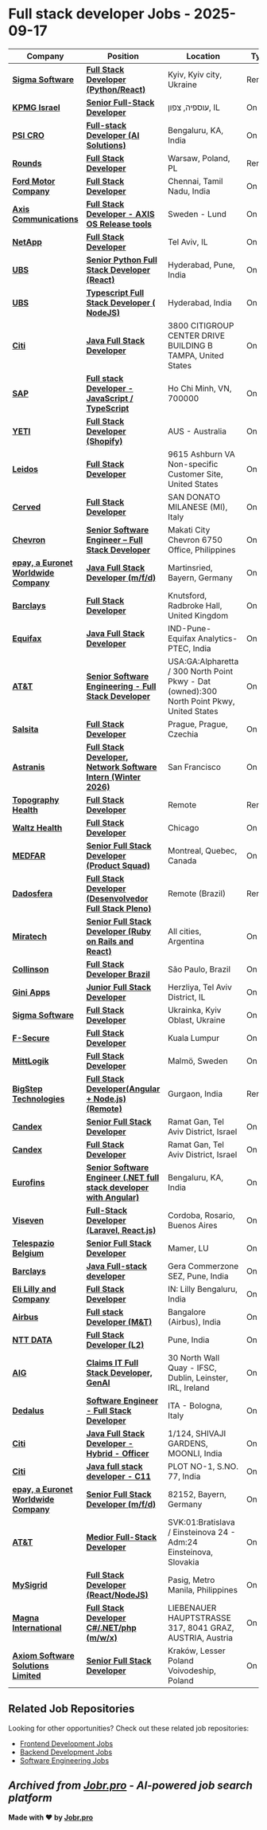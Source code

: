 # Full stack developer Jobs - 2025-09-17

| Company | Position | Location | Type | Date |
| ------- | -------- | -------- | ---- | ------ |
| **[Sigma Software](https://career.sigma.software)** | **[Full Stack Developer (Python/React)](https://jobs.smartrecruiters.com/SigmaSoftware2/744000082302015-full-stack-developer-python-react-)** | Kyiv, Kyiv city, Ukraine | Remote | Sep 16 |
| **[KPMG Israel](https://kpmg.co.il/)** | **[Senior Full-Stack Developer](https://kpmg.co.il/technologyconsulting/he/vacancies/technology-consulting/senior-full-stack-developer)** | עוספיה, צפון, IL | On Site | Sep 16 |
| **[PSI CRO](https://www.psi-cro.com)** | **[Full-stack Developer (AI Solutions)](https://jobs.smartrecruiters.com/PSICRO/744000082250993-full-stack-developer-ai-solutions-)** | Bengaluru, KA, India | On Site | Sep 16 |
| **[Rounds](https://www.rounds.com/)** | **[Full Stack Developer](https://www.comeet.com/jobs/rounds/59.005/full-stack-developer/84.D52-C8.407)** | Warsaw, Poland, PL | Remote | Sep 16 |
| **[Ford Motor Company](https://corporate.ford.com/)** | **[Full Stack Developer](https://efds.fa.em5.oraclecloud.com/hcmUI/CandidateExperience/en/sites/jobsearch/job/51316)** | Chennai, Tamil Nadu, India | On Site | Sep 16 |
| **[Axis Communications](https://www.axis.com/)** | **[Full Stack Developer - AXIS OS Release tools](https://axis.wd3.myworkdayjobs.com/en-US/External_Career_Site/job/Sweden---Lund/Full-Stack-Developer---AXIS-OS-Release-tools_R-122214)** | Sweden - Lund | On Site | Sep 16 |
| **[NetApp](https://www.netapp.com/)** | **[Full Stack Developer](https://jobs.netapp.com/job/Tel-Aviv-Full-Stack-Developer/1326425200/)** | Tel Aviv, IL | On Site | Sep 16 |
| **[UBS](https://www.ubs.com/)** | **[Senior Python Full Stack Developer (React)](https://jobs.ubs.com/TGnewUI/Search/home/HomeWithPreLoad?partnerid=25008&siteid=5155&PageType=JobDetails&jobid=329502)** | Hyderabad, Pune, India | On Site | Sep 16 |
| **[UBS](https://www.ubs.com/)** | **[Typescript Full Stack Developer ( NodeJS)](https://jobs.ubs.com/TGnewUI/Search/home/HomeWithPreLoad?partnerid=25008&siteid=5155&PageType=JobDetails&jobid=329370)** | Hyderabad, India | On Site | Sep 16 |
| **[Citi](https://www.citigroup.com/)** | **[Java Full Stack Developer](https://citi.wd5.myworkdayjobs.com/en-US/2/job/Tampa-Florida-United-States/Java-Full-Stack-Developer_25894252)** | 3800 CITIGROUP CENTER DRIVE BUILDING B TAMPA, United States | On Site | Sep 16 |
| **[SAP](https://www.sap.com/)** | **[Full stack Developer - JavaScript / TypeScript](https://jobs.sap.com/job/Ho-Chi-Minh-Full-stack-Developer-JavaScript-TypeScript-700000/1247992801/)** | Ho Chi Minh, VN, 700000 | On Site | Sep 16 |
| **[YETI](https://www.yeti.com/)** | **[Full Stack Developer (Shopify)](https://yeticoolers.wd5.myworkdayjobs.com/en-US/YETI/job/Melbourne-Australia/Full-Stack-Developer_JR101471)** | AUS - Australia | On Site | Sep 16 |
| **[Leidos](https://www.leidos.com/)** | **[Full Stack Developer](https://leidos.wd5.myworkdayjobs.com/en-US/External/job/Ashburn-VA/Full-Stack-Developer_R-00166854)** | 9615 Ashburn VA Non-specific Customer Site, United States | On Site | Sep 16 |
| **[Cerved](https://www.cerved.com/)** | **[Full Stack Developer](https://cerved.wd3.myworkdayjobs.com/en-US/Cerved/job/SAN-DONATO-MILANESE-MI/Full-Stack-Developer_R-0000002982)** | SAN DONATO MILANESE (MI), Italy | On Site | Sep 16 |
| **[Chevron](https://www.chevron.com/)** | **[Senior Software Engineer – Full Stack Developer](https://chevron.wd5.myworkdayjobs.com/en-US/jobs/job/Makati-City-Chevron-6750-Office/Software-Engineer---Full-Stack-Developer_R000060543-1)** | Makati City Chevron 6750 Office, Philippines | On Site | Sep 16 |
| **[epay, a Euronet Worldwide Company](https://www.epayworldwide.com)** | **[Java Full Stack Developer (m/f/d)](https://apply.workable.com/j/056C69874D/apply)** | Martinsried, Bayern, Germany | On Site | Sep 16 |
| **[Barclays](https://home.barclays/)** | **[Full Stack Developer](https://barclays.wd3.myworkdayjobs.com/en-US/External_Career_Site_Barclays/job/Knutsford-Radbroke-Hall/Full-Stack-Developer_JR-0000063101)** | Knutsford, Radbroke Hall, United Kingdom | On Site | Sep 16 |
| **[Equifax](https://www.equifax.com/)** | **[Java Full Stack Developer](https://equifax.wd5.myworkdayjobs.com/en-US/External/job/IND-Pune-Equifax-Analytics-PTEC/Java-Full-Stack-Developer_J00168815)** | IND-Pune-Equifax Analytics-PTEC, India | On Site | Sep 16 |
| **[AT&T](https://www.att.com/)** | **[Senior Software Engineering - Full Stack Developer](https://att.wd1.myworkdayjobs.com/en-US/ATTGeneral/job/USAGAAlpharetta--300-North-Point-Pkwy---Dat-owned300-North-Point-Pkwy/Senior-Software-Engineering---Full-Stack-Developer_R-81501)** | USA:GA:Alpharetta / 300 North Point Pkwy - Dat (owned):300 North Point Pkwy, United States | On Site | Sep 16 |
| **[Salsita](https://www.salsitasoft.com)** | **[Full Stack Developer](https://apply.workable.com/j/FFC77C3785/apply)** | Prague, Prague, Czechia | On Site | Sep 16 |
| **[Astranis](https://www.astranis.com/)** | **[Full Stack Developer, Network Software Intern (Winter 2026)](https://job-boards.greenhouse.io/astranis/jobs/4601716006)** | San Francisco | On Site | Sep 15 |
| **[Topography Health](https://jointopo.com/)** | **[Full Stack Developer](https://jobs.lever.co/jointopo/859741dc-8d23-4c3a-9104-7d4789ee608e)** | Remote | Remote | Sep 15 |
| **[Waltz Health](https://www.waltzhealth.com/)** | **[Full Stack Developer](https://job-boards.greenhouse.io/waltzhealth/jobs/4457071004)** | Chicago | On Site | Sep 15 |
| **[MEDFAR](https://www.medfarsolutions.com)** | **[Senior Full Stack Developer (Product Squad)](https://jobs.smartrecruiters.com/Medfar/744000082064500-senior-full-stack-developer-product-squad-)** | Montreal, Quebec, Canada | On Site | Sep 15 |
| **[Dadosfera](https://dadosfera.ai/)** | **[Full Stack Developer (Desenvolvedor Full Stack Pleno)](https://ats.rippling.com/dadosfera-carreiras/jobs/6514f4ab-b159-4055-998c-eed064e9a66a)** | Remote (Brazil) | Remote | Sep 15 |
| **[Miratech](https://miratechgroup.com/)** | **[Senior Full Stack Developer (Ruby on Rails and React)](https://jobs.smartrecruiters.com/Miratech1/744000082064014-senior-full-stack-developer-ruby-on-rails-and-react-)** | All cities, Argentina | On Site | Sep 15 |
| **[Collinson](https://www.collinsongroup.com/)** | **[Full Stack Developer Brazil](https://www.collinsongrouptalent.com/jobs/6454080-full-stack-developer-brazil)** | São Paulo, Brazil | On Site | Sep 15 |
| **[Gini Apps](https://www.gini-apps.com/)** | **[Junior Full Stack Developer](https://www.comeet.com/jobs/gini-apps/66.000/junior-full-stack-developer/B1.D57)** | Herzliya, Tel Aviv District, IL | On Site | Sep 15 |
| **[Sigma Software](https://career.sigma.software)** | **[Full Stack Developer](https://jobs.smartrecruiters.com/SigmaSoftware2/744000082023788-full-stack-developer-)** | Ukrainka, Kyiv Oblast, Ukraine | On Site | Sep 15 |
| **[F-Secure](https://www.f-secure.com/)** | **[Full Stack Developer](https://emp.jobylon.com/jobs/311328-f-secure-full-stack-developer/)** | Kuala Lumpur | On Site | Sep 15 |
| **[MittLogik](https://www.mittlogik.se/)** | **[Full Stack Developer](https://careers.mittlogik.se/jobs/6452583-full-stack-developer)** | Malmö, Sweden | On Site | Sep 15 |
| **[BigStep Technologies](https://bigsteptech.com/)** | **[Full Stack Developer(Angular + Node.js) (Remote)](https://bigsteptech.freshteam.com/jobs/KA_1e4pMzZgo/full-stack-developer-angular-node-js-remote)** | Gurgaon, India | Remote | Sep 15 |
| **[Candex](https://www.candex.com/)** | **[Senior Full Stack Developer](https://www.candex.com/careers/job/4674034101?gh_jid=4674034101)** | Ramat Gan, Tel Aviv District, Israel | On Site | Sep 15 |
| **[Candex](https://www.candex.com/)** | **[Full Stack Developer](https://www.candex.com/careers/job/4674033101?gh_jid=4674033101)** | Ramat Gan, Tel Aviv District, Israel | On Site | Sep 15 |
| **[Eurofins](https://www.eurofins.com)** | **[Senior Software Engineer (.NET full stack developer with Angular)](https://jobs.smartrecruiters.com/Eurofins/744000081941185-senior-software-engineer-net-full-stack-developer-with-angular-)** | Bengaluru, KA, India | On Site | Sep 15 |
| **[Viseven](https://viseven.com/)** | **[Full-Stack Developer (Laravel, React.js)](https://jobs.lever.co/viseven/efe786fb-5063-48e1-807d-8878d54b6995)** | Cordoba, Rosario, Buenos Aires | On Site | Sep 15 |
| **[Telespazio Belgium](https://www.vitrocisetbelgium.com)** | **[Senior Full Stack Developer](https://telespazio-be.breezy.hr/p/25d19d0dfc7001-senior-full-stack-developer)** | Mamer, LU | On Site | Sep 15 |
| **[Barclays](https://home.barclays/)** | **[Java Full-stack developer](https://barclays.wd3.myworkdayjobs.com/en-US/External_Career_Site_Barclays/job/Gera-Commerzone-SEZ--Pune/Java-Full-stack-developer_JR-0000043820)** | Gera Commerzone SEZ, Pune, India | On Site | Sep 15 |
| **[Eli Lilly and Company](https://www.lilly.com/)** | **[Full Stack Developer](https://lilly.wd5.myworkdayjobs.com/en-US/LLY/job/India-Bengaluru/Full-Stack-Developer_R-91414-1)** | IN: Lilly Bengaluru, India | On Site | Sep 15 |
| **[Airbus](https://www.airbus.com/)** | **[Full stack Developer (M&T)](https://ag.wd3.myworkdayjobs.com/en-US/Airbus_Specific/job/Bangalore-Area/Engineer---M-T_JR10344114-1)** | Bangalore (Airbus), India | On Site | Sep 15 |
| **[NTT DATA](https://hello.global.ntt/)** | **[Full Stack Developer (L2)](https://nttlimited.wd3.myworkdayjobs.com/en-US/NTT_Careers/job/Pune-India/Full-Stack-Developer--L2-_R-134469-1)** | Pune, India | On Site | Sep 15 |
| **[AIG](https://www.aig.com/)** | **[Claims IT Full Stack Developer, GenAI](https://aig.wd1.myworkdayjobs.com/en-US/aig/job/Dublin/Claims-IT-Full-Stack-Developer--GenAI_JR2503007)** | 30 North Wall Quay - IFSC, Dublin, Leinster, IRL, Ireland | On Site | Sep 15 |
| **[Dedalus](https://www.dedalus.com/)** | **[Software Engineer - Full Stack Developer](https://dedalus.wd3.myworkdayjobs.com/en-US/External/job/ITA---Bologna/Software-Engineer---Full-Stack-Developer_JR106752)** | ITA - Bologna, Italy | On Site | Sep 15 |
| **[Citi](https://www.citigroup.com/)** | **[Java Full Stack Developer - Hybrid - Officer](https://citi.wd5.myworkdayjobs.com/en-US/2/job/1124-SHIVAJI-GARDENS-MOONLI/Officer---Java-Full-Stack-Developer---C11---CHENNAI_25896072)** | 1/124, SHIVAJI GARDENS, MOONLI, India | On Site | Sep 15 |
| **[Citi](https://www.citigroup.com/)** | **[Java full stack developer - C11](https://citi.wd5.myworkdayjobs.com/en-US/2/job/Pune-Maharashtra-India/Java-full-stack-developer---C11_25908033)** | PLOT NO-1, S.NO. 77, India | On Site | Sep 15 |
| **[epay, a Euronet Worldwide Company](https://www.epayworldwide.com)** | **[Senior Full Stack Developer (m/f/d)](https://apply.workable.com/j/C2E865E9C4/apply)** | 82152, Bayern, Germany | On Site | Sep 15 |
| **[AT&T](https://www.att.com/)** | **[Medior Full-Stack Developer](https://att.wd1.myworkdayjobs.com/en-US/ATTGeneral/job/Bratislava-Slovakia/Medior-Full-Stack-Developer_R-70890-1)** | SVK:01:Bratislava / Einsteinova 24 - Adm:24 Einsteinova, Slovakia | On Site | Sep 15 |
| **[MySigrid](https://mysigrid.com)** | **[Full Stack Developer (React/NodeJS)](https://apply.workable.com/j/A68C44A3ED/apply)** | Pasig, Metro Manila, Philippines | On Site | Sep 15 |
| **[Magna International](https://www.magna.com/)** | **[Full Stack Developer C#/.NET/php (m/w/x)](https://magna.wd3.myworkdayjobs.com/en-US/Magna/job/Graz-AT/Full-Stack-Developer-C--NET-php--m-w-x-_R00210641-4)** | LIEBENAUER HAUPTSTRASSE 317, 8041 GRAZ, AUSTRIA, Austria | On Site | Sep 15 |
| **[Axiom Software Solutions Limited](https://www.axiomsoftwaresolutions.com/)** | **[Senior Full Stack Developer](https://apply.workable.com/j/23D46A8AF3/apply)** | Kraków, Lesser Poland Voivodeship, Poland | On Site | Sep 14 |

## Related Job Repositories

Looking for other opportunities? Check out these related job repositories:

- [Frontend Development Jobs](https://github.com/jobs-jobr-pro/Frontend-Development-Jobs)
- [Backend Development Jobs](https://github.com/jobs-jobr-pro/Backend-Development-Jobs)
- [Software Engineering Jobs](https://github.com/jobs-jobr-pro/Software-Engineering-Jobs)



*Archived from [Jobr.pro](https://jobr.pro?utm_source=github&utm_medium=repo&utm_campaign=github-fullstack-jobs) - AI-powered job search platform*
---

**Made with ❤️ by [Jobr.pro](https://jobr.pro?utm_source=github&utm_medium=repo&utm_campaign=github-fullstack-jobs)**